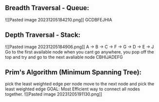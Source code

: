 ## Breadth Traversal - Queue:
![[Pasted image 20231205184210.png]]
GCDBFEJHIA

## Depth Traversal - Stack:
![[Pasted image 20231205184906.png]]
A -> B -> C -> F -> G -> D -> E -> J
Go to the first available node
when you cant go anywhere, you pop off the top and try and go to the next avaliable node
CBHIJADEFG

## Prim's Algorithm (Minimum Spanning Tree):
pick the least weighted edge per node
move to the next node and pick the least weighted edge 
GOAL:
	Most Efficient way to connect all nodes together.
![[Pasted image 20231205191130.png]]
